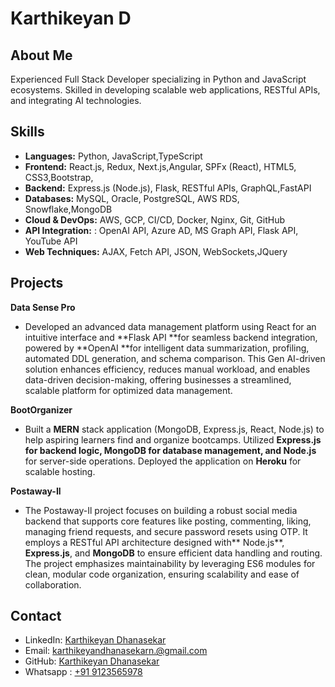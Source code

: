 # Karthikeyan D

## About Me
Experienced Full Stack Developer specializing in Python and JavaScript ecosystems. Skilled in developing scalable web applications, RESTful APIs, and integrating AI technologies.

## Skills

- **Languages:** Python, JavaScript,TypeScript
- **Frontend:**  React.js, Redux,  Next.js,Angular, SPFx (React), HTML5, CSS3,Bootstrap,
- **Backend:** Express.js (Node.js), Flask, RESTful APIs, GraphQL,FastAPI
- **Databases:** MySQL, Oracle, PostgreSQL, AWS RDS, Snowflake,MongoDB
- **Cloud & DevOps:**  AWS, GCP, CI/CD, Docker, Nginx, Git, GitHub
- **API Integration:** : OpenAI API, Azure AD, MS Graph API, Flask API, YouTube API
- **Web Techniques:** AJAX, Fetch API, JSON, WebSockets,JQuery

## Projects

**Data Sense Pro**
  - Developed an advanced data management platform using React for an intuitive interface and **Flask API **for seamless backend integration, powered by **OpenAI **for intelligent data summarization, profiling, automated DDL generation, and schema comparison. This Gen AI-driven solution enhances efficiency, reduces manual workload, and enables data-driven decision-making, offering businesses a streamlined, scalable platform for optimized data management.

**BootOrganizer**
- Built a **MERN** stack application (MongoDB, Express.js, React, Node.js) to help aspiring learners find and organize bootcamps. Utilized **Express.js **for backend logic, **MongoDB** for database management, and** Node.js** for server-side operations. Deployed the application on **Heroku** for scalable hosting.

  
**Postaway-Il**
- The Postaway-Il project focuses on building a robust social media backend that supports core features like posting, commenting, liking, managing friend requests, and secure password resets using OTP. It employs a RESTful API architecture designed with** Node.js**, **Express.js**, and **MongoDB** to ensure efficient data handling and routing. The project emphasizes maintainability by leveraging ES6 modules for clean, modular code organization, ensuring scalability and ease of collaboration.

## Contact

- LinkedIn: [Karthikeyan Dhanasekar](https://www.linkedin.com/in/karthikeyan-dhanasekar/)
- Email: [karthikeyandhanasekarn.@gmail.com](mailto:karthikeyandhanasekarn@gmail.com)
- GitHub: [Karthikeyan Dhanasekar](https://github.com/karthikeyandhanasekar)
- Whatsapp : [+91 9123565978](tel:+919123565978) 
